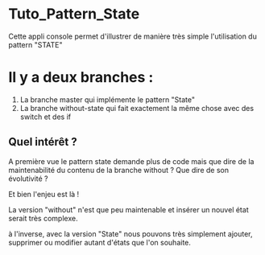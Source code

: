 # Tuto_Pattern_State
Cette appli console permet d'illustrer de manière très simple l'utilisation du pattern "STATE"

# Il y a deux branches :
  1. La branche master qui implémente le pattern "State"
  2. La branche without-state qui fait exactement la même chose avec des switch et des if
 
## Quel intérêt ?
A première vue le pattern state demande plus de code mais que dire de la maintenabilité du contenu de la branche without ?
Que dire de son évolutivité ?

Et bien l'enjeu est là !

La version "without" n'est que peu maintenable et insérer un nouvel état serait très complexe.

à l'inverse, avec la version "State" nous pouvons très simplement ajouter, supprimer ou modifier autant d'états que l'on souhaite.
